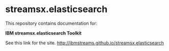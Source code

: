 # streamsx.elasticsearch

This repository contains documentation for:

**IBM streamsx.elasticsearch Toolkit**

See this link for the site. http://ibmstreams.github.io/streamsx.elasticsearch